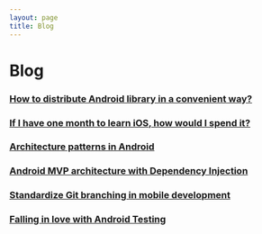 ```yaml
---
layout: page
title: Blog
---
```

# Blog

### [How to distribute Android library in a convenient way?](https://android.jlelse.eu/how-to-distribute-android-library-in-a-convenient-way-d43fb68304a7)
### [If I have one month to learn iOS, how would I spend it? ](https://android.jlelse.eu/if-i-have-one-month-to-learn-ios-how-would-i-spend-it-a5b2aba87cc2)
### [Architecture patterns in Android](https://android.jlelse.eu/architecture-patterns-in-android-abf99f2b6f70)
### [Android MVP architecture with Dependency Injection](https://android.jlelse.eu/android-mvp-architecture-with-dependency-injection-dee43fe47af0)
### [Standardize Git branching in mobile development](https://android.jlelse.eu/standardize-git-branching-in-mobile-development-7045423330db)
### [Falling in love with Android Testing](https://blog.mindorks.com/falling-in-love-with-android-testing-dd11ffa6ac3e)
